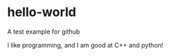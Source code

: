 hello-world
===========

A test example for github   

I like programming, and I am good at C++ and python!
